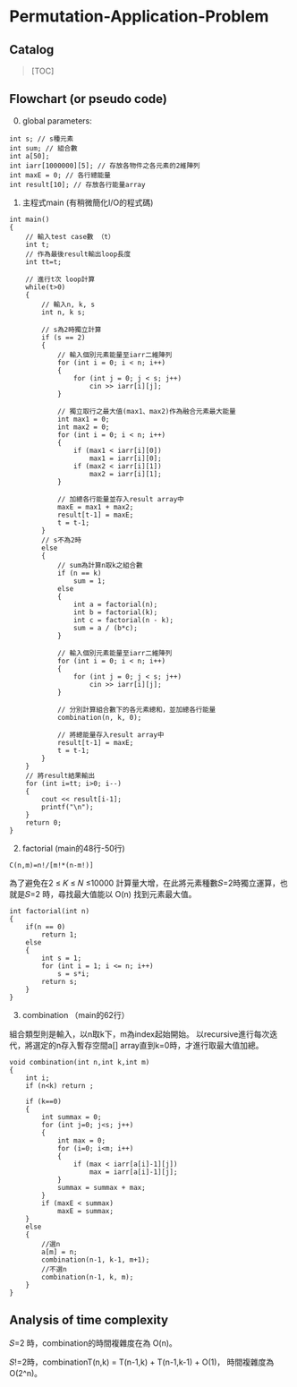 # Permutation-Application-Problem

## Catalog
> [TOC]

## Flowchart (or pseudo code)

0. global parameters:
```cpp=
int s; // s種元素
int sum; // 組合數
int a[50]; 
int iarr[1000000][5]; // 存放各物件之各元素的2維陣列
int maxE = 0; // 各行總能量
int result[10]; // 存放各行能量array
```

1. 主程式main (有稍微簡化I/O的程式碼)
```cpp=
int main()
{
    // 輸入test case數 （t）
    int t;
    // 作為最後result輸出loop長度
    int tt=t;
    
    // 進行t次 loop計算
    while(t>0)
    {
        // 輸入n, k, s
        int n, k s;
        
        // s為2時獨立計算
        if (s == 2)
        {
            // 輸入個別元素能量至iarr二維陣列
            for (int i = 0; i < n; i++)
            {
                for (int j = 0; j < s; j++)
                    cin >> iarr[i][j];
            }
            
            // 獨立取行之最大值(max1、max2)作為融合元素最大能量
            int max1 = 0;
            int max2 = 0;
            for (int i = 0; i < n; i++)
            {
                if (max1 < iarr[i][0])
                    max1 = iarr[i][0];
                if (max2 < iarr[i][1])
                    max2 = iarr[i][1];
            }
            
            // 加總各行能量並存入result array中
            maxE = max1 + max2;
            result[t-1] = maxE;
            t = t-1;
        }
        // s不為2時
        else
        {
            // sum為計算n取k之組合數
            if (n == k)
                sum = 1;
            else
            {
                int a = factorial(n);
                int b = factorial(k);
                int c = factorial(n - k);
                sum = a / (b*c);
            }
            
            // 輸入個別元素能量至iarr二維陣列
            for (int i = 0; i < n; i++)
            {
                for (int j = 0; j < s; j++)
                    cin >> iarr[i][j];
            }
            
            // 分別計算組合數下的各元素總和，並加總各行能量
            combination(n, k, 0);

            // 將總能量存入result array中
            result[t-1] = maxE;
            t = t-1;
        }
    }
    // 將result結果輸出
    for (int i=tt; i>0; i--)
    {
        cout << result[i-1];
        printf("\n");
    }
    return 0;
}
```
2. factorial (main的48行-50行)
```
C(n,m)=n!/[m!*(n-m!)]
```
為了避免在2 ≤ 𝐾 ≤ 𝑁 ≤10000 計算量大增，在此將元素種數𝑆=2時獨立運算，也就是𝑆=2 時，尋找最大值能以 O(n) 找到元素最大值。
```cpp=
int factorial(int n)
{
    if(n == 0)
        return 1;
    else
    {
        int s = 1;
        for (int i = 1; i <= n; i++)
            s = s*i;
        return s;
    }
}
```
3. combination （main的62行）

組合類型則是輸入，以n取k下，m為index起始開始。
以recursive進行每次迭代，將選定的n存入暫存空間a[] array直到k=0時，才進行取最大值加總。
```cpp=
void combination(int n,int k,int m) 
{
	int i;
	if (n<k) return ;

	if (k==0) 
    {
        int summax = 0;
        for (int j=0; j<s; j++)
        {
            int max = 0;
            for (i=0; i<m; i++) 
            {
                if (max < iarr[a[i]-1][j])
                    max = iarr[a[i]-1][j];
            }
            summax = summax + max;
        }
        if (maxE < summax)
            maxE = summax;
	} 
    else 
    {
		//選n
		a[m] = n;
		combination(n-1, k-1, m+1);
		//不選n
		combination(n-1, k, m);
	}
}
```

## Analysis of time complexity
𝑆=2 時，combination的時間複雜度在為 O(n)。

𝑆!=2時，combinationT(n,k) = T(n-1,k) + T(n-1,k-1) + O(1)， 時間複雜度為O(2^n)。
